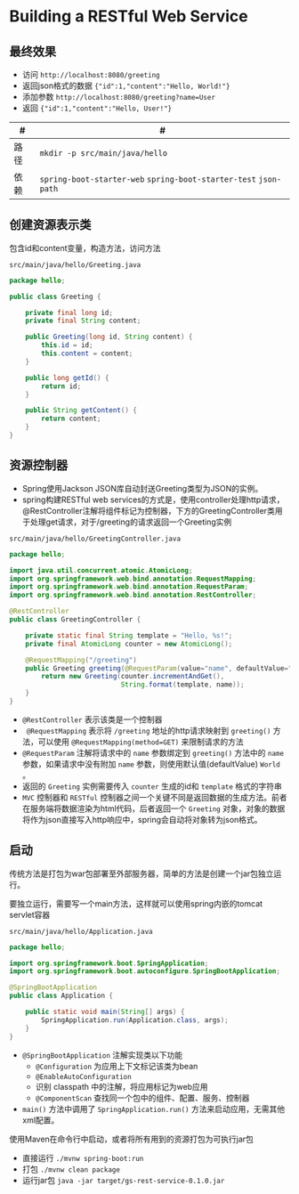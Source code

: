 # Building a RESTful Web Service

## 最终效果
- 访问 `http://localhost:8080/greeting`
- 返回json格式的数据 `{"id":1,"content":"Hello, World!"}`
- 添加参数 `http://localhost:8080/greeting?name=User`
- 返回 `{"id":1,"content":"Hello, User!"}`

 #|#
--|--
路径|`mkdir -p src/main/java/hello`
依赖| `spring-boot-starter-web` `spring-boot-starter-test` `json-path`


## 创建资源表示类
包含id和content变量，构造方法，访问方法

`src/main/java/hello/Greeting.java`

```java
package hello;

public class Greeting {

    private final long id;
    private final String content;

    public Greeting(long id, String content) {
        this.id = id;
        this.content = content;
    }

    public long getId() {
        return id;
    }

    public String getContent() {
        return content;
    }
}
```

## 资源控制器
- Spring使用Jackson JSON库自动封送Greeting类型为JSON的实例。
- spring构建RESTful web services的方式是，使用controller处理http请求，@RestController注解将组件标记为控制器，下方的GreetingController类用于处理get请求，对于/greeting的请求返回一个Greeting实例

`src/main/java/hello/GreetingController.java`
```java
package hello;

import java.util.concurrent.atomic.AtomicLong;
import org.springframework.web.bind.annotation.RequestMapping;
import org.springframework.web.bind.annotation.RequestParam;
import org.springframework.web.bind.annotation.RestController;

@RestController
public class GreetingController {

    private static final String template = "Hello, %s!";
    private final AtomicLong counter = new AtomicLong();

    @RequestMapping("/greeting")
    public Greeting greeting(@RequestParam(value="name", defaultValue="World") String name) {
        return new Greeting(counter.incrementAndGet(),
                            String.format(template, name));
    }
}
```
-  `@RestController` 表示该类是一个控制器
-  ` @RequestMapping` 表示将 `/greeting` 地址的http请求映射到 `greeting()` 方法，可以使用 `@RequestMapping(method=GET)` 来限制请求的方法
-  `@RequestParam` 注解将请求中的 `name` 参数绑定到 `greeting()` 方法中的 `name` 参数，如果请求中没有附加 `name` 参数，则使用默认值(defaultValue)  `World` 。
-  返回的 `Greeting` 实例需要传入 `counter` 生成的id和 `template` 格式的字符串
-  `MVC` 控制器和 `RESTful` 控制器之间一个关键不同是返回数据的生成方法。前者在服务端将数据渲染为html代码，后者返回一个 `Greeting` 对象，对象的数据将作为json直接写入http响应中，spring会自动将对象转为json格式。

## 启动
传统方法是打包为war包部署至外部服务器，简单的方法是创建一个jar包独立运行。

要独立运行，需要写一个main方法，这样就可以使用spring内嵌的tomcat servlet容器

`src/main/java/hello/Application.java`
```java
package hello;

import org.springframework.boot.SpringApplication;
import org.springframework.boot.autoconfigure.SpringBootApplication;

@SpringBootApplication
public class Application {

    public static void main(String[] args) {
        SpringApplication.run(Application.class, args);
    }
}
```
- `@SpringBootApplication` 注解实现类以下功能
  - `@Configuration` 为应用上下文标记该类为bean
  - `@EnableAutoConfiguration` 
  - 识别 classpath 中的注解，将应用标记为web应用
  - `@ComponentScan` 查找同一个包中的组件、配置、服务、控制器
- `main()` 方法中调用了 `SpringApplication.run()` 方法来启动应用，无需其他xml配置。

使用Maven在命令行中启动，或者将所有用到的资源打包为可执行jar包

- 直接运行 `./mvnw spring-boot:run` 
- 打包 `./mvnw clean package`
- 运行jar包 `java -jar target/gs-rest-service-0.1.0.jar`